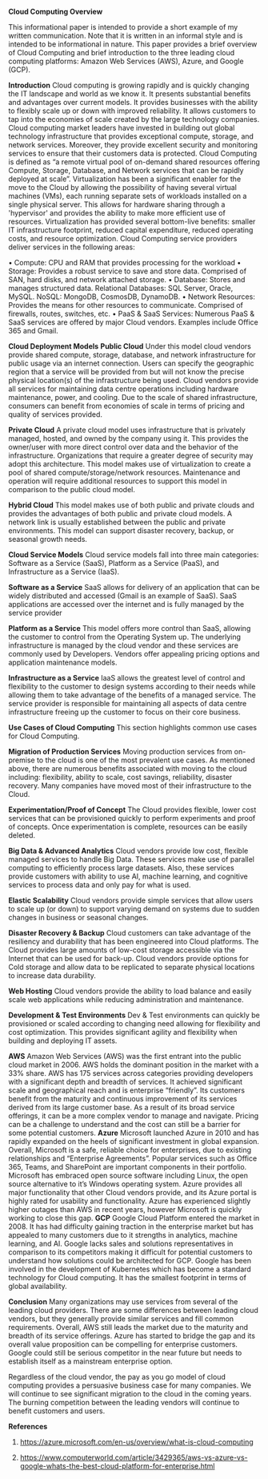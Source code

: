 **Cloud Computing Overview**

This informational paper is intended to provide a short example of my written communication. Note that it is written in an informal style and is intended to be informational in nature. This paper provides a brief overview of Cloud Computing and brief introduction to the three leading cloud computing platforms: Amazon Web Services (AWS), Azure, and Google (GCP). 

**Introduction**
Cloud computing is growing rapidly and is quickly changing the IT landscape and world as we know it. It presents substantial benefits and advantages over current models. It provides businesses with the ability to flexibly scale up or down with improved reliability. It allows customers to tap into the economies of scale created by the large technology companies. Cloud computing market leaders have invested in building out global technology infrastructure that provides exceptional compute, storage, and network services. Moreover, they provide excellent security and monitoring services to ensure that their customers data is protected.
Cloud Computing is defined as “a remote virtual pool of on-demand shared resources offering Compute, Storage, Database, and Network services that can be rapidly deployed at scale”. Virtualization has been a significant enabler for the move to the Cloud by allowing the possibility of having several virtual machines (VMs), each running separate sets of workloads installed on a single physical server. This allows for hardware sharing through a 'hypervisor' and provides the ability to make more efficient use of resources. Virtualization has provided several bottom-live benefits: smaller IT infrastructure footprint, reduced capital expenditure, reduced operating costs, and resource optimization.
Cloud Computing service providers deliver services in the following areas:

•	Compute: CPU and RAM that provides processing for the workload
•	Storage: Provides a robust service to save and store data. Comprised of SAN, hard disks, and network attached storage.
•	Database: Stores and manages structured data. Relational Databases: SQL Server, Oracle, MySQL.  NoSQL: MongoDB, CosmosDB, DynamoDB.
•	Network Resources: Provides the means for other resources to communicate. Comprised of firewalls, routes, switches, etc.
•	PaaS & SaaS Services: Numerous PaaS & SaaS services are offered by major Cloud vendors. Examples include Office 365 and Gmail.
 
**Cloud Deployment Models**
**Public Cloud**
Under this model cloud vendors provide shared compute, storage, database, and network infrastructure for public usage via an internet connection. Users can specify the geographic region that a service will be provided from but will not know the precise physical location(s) of the infrastructure being used. Cloud vendors provide all services for maintaining data centre operations including hardware maintenance, power, and cooling. Due to the scale of shared infrastructure, consumers can benefit from economies of scale in terms of pricing and quality of services provided.

**Private Cloud**
A private cloud model uses infrastructure that is privately managed, hosted, and owned by the company using it. This provides the owner/user with more direct control over data and the behavior of the infrastructure. Organizations that require a greater degree of security may adopt this architecture. This model makes use of virtualization to create a pool of shared compute/storage/network resources.  Maintenance and operation will require additional resources to support this model in comparison to the public cloud model.

**Hybrid Cloud**
This model makes use of both public and private clouds and provides the advantages of both public and private cloud models. A network link is usually established between the public and private environments. This model can support disaster recovery, backup, or seasonal growth needs.

**Cloud Service Models**
Cloud service models fall into three main categories: Software as a Service (SaaS), Platform as a Service (PaaS), and Infrastructure as a Service (IaaS).

**Software as a Service**
SaaS allows for delivery of an application that can be widely distributed and accessed (Gmail is an example of SaaS). SaaS applications are accessed over the internet and is fully managed by the service provider

**Platform as a Service**
This model offers more control than SaaS, allowing the customer to control from the Operating System up. The underlying infrastructure is managed by the cloud vendor and these services are commonly used by Developers. Vendors offer appealing pricing options and application maintenance models.

**Infrastructure as a Service**
IaaS allows the greatest level of control and flexibility to the customer to design systems according to their needs while allowing them to take advantage of the benefits of a managed service. The service provider is responsible for maintaining all aspects of data centre infrastructure freeing up the customer to focus on their core business.
 
**Use Cases of Cloud Computing**
This section highlights common use cases for Cloud Computing.

**Migration of Production Services**
Moving production services from on-premise to the cloud is one of the most prevalent use cases. As mentioned above, there are numerous benefits associated with moving to the cloud including: flexibility, ability to scale, cost savings, reliability, disaster recovery. Many companies have moved most of their infrastructure to the Cloud.

**Experimentation/Proof of Concept**
The Cloud provides flexible, lower cost services that can be provisioned quickly to perform experiments and proof of concepts. Once experimentation is complete, resources can be easily deleted.

**Big Data & Advanced Analytics**
Cloud vendors provide low cost, flexible managed services to handle Big Data. These services make use of parallel computing to efficiently process large datasets. Also, these services provide customers with ability to use AI, machine learning, and cognitive services to process data and only pay for what is used.

**Elastic Scalability**
Cloud vendors provide simple services that allow users to scale up (or down) to support varying demand on systems due to sudden changes in business or seasonal changes.

**Disaster Recovery & Backup**
Cloud customers can take advantage of the resiliency and durability that has been engineered into Cloud platforms. The Cloud provides large amounts of low-cost storage accessible via the Internet that can be used for back-up. Cloud vendors provide options for Cold storage and allow data to be replicated to separate physical locations to increase data durability. 

**Web Hosting**
Cloud vendors provide the ability to load balance and easily scale web applications while reducing administration and maintenance.

**Development & Test Environments**
Dev & Test environments can quickly be provisioned or scaled according to changing need allowing for flexibility and cost optimization. This provides significant agility and flexibility when building and deploying IT assets.
 
**AWS**
Amazon Web Services (AWS) was the first entrant into the public cloud market in 2006. AWS holds the dominant position in the market with a 33% share. AWS has 175 services across categories providing developers with a significant depth and breadth of services. It achieved significant scale and geographical reach and is enterprise “friendly”. Its customers benefit from the maturity and continuous improvement of its services derived from its large customer base. As a result of its broad service offerings, it can be a more complex vendor to manage and navigate. Pricing can be a challenge to understand and the cost can still be a barrier for some potential customers.
**Azure**
Microsoft launched Azure in 2010 and has rapidly expanded on the heels of significant investment in global expansion. Overall, Microsoft is a safe, reliable choice for enterprises, due to existing relationships and “Enterprise Agreements”. Popular services such as Office 365, Teams, and SharePoint are important components in their portfolio. Microsoft has embraced open source software including Linux, the open source alternative to it’s Windows operating system. Azure provides all major functionality that other Cloud vendors provide, and its Azure portal is highly rated for usability and functionality. Azure has experienced slightly higher outages than AWS in recent years, however Microsoft is quickly working to close this gap. 
**GCP**
Google Cloud Platform entered the market in 2008. It has had difficulty gaining traction in the enterprise market but has appealed to many customers due to it strengths in analytics, machine learning, and AI. Google lacks sales and solutions representatives in comparison to its competitors making it difficult for potential customers to understand how solutions could be architected for GCP. Google has been involved in the development of Kubernetes which has become a standard technology for Cloud computing. It has the smallest footprint in terms of global availability.

**Conclusion**
Many organizations may use services from several of the leading cloud providers. There are some differences between leading cloud vendors, but they generally provide similar services and fill common requirements. Overall, AWS still leads the market due to the maturity and breadth of its service offerings. Azure has started to bridge the gap and its overall value proposition can be compelling for enterprise customers. Google could still be serious competitor in the near future but needs to establish itself as a mainstream enterprise option.

Regardless of the cloud vendor, the pay as you go model of cloud computing provides a persuasive business case for many companies. We will continue to see significant migration to the cloud in the coming years. The burning competition between the leading vendors will continue to benefit customers and users.


**References**

1.	https://azure.microsoft.com/en-us/overview/what-is-cloud-computing

2.	https://www.computerworld.com/article/3429365/aws-vs-azure-vs-google-whats-the-best-cloud-platform-for-enterprise.html

